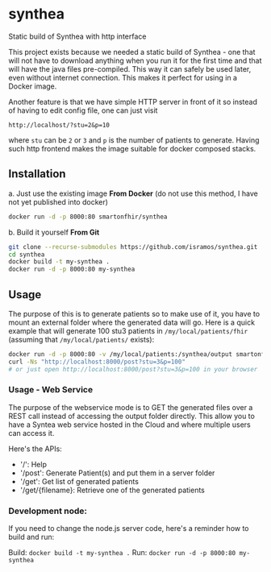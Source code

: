 # synthea

Static build of Synthea with http interface

This project exists because we needed a static build of Synthea - one that will
not have to download anything when you run it for the first time and that will
have the java files pre-compiled. This way it can safely be used later, even
without internet connection. This makes it perfect for using in a Docker image.

Another feature is that we have simple HTTP server in front of it so instead of
having to edit config file, one can just visit

```
http://localhost/?stu=2&p=10
```

where `stu` can be `2` or `3` and `p` is the number of patients to generate.
Having such http frontend makes the image suitable for docker composed stacks.

## Installation

a. Just use the existing image **From Docker** (do not use this method, I have not yet published into docker)

```sh
docker run -d -p 8000:80 smartonfhir/synthea
```

b. Build it yourself **From Git**

```sh
git clone --recurse-submodules https://github.com/isramos/synthea.git
cd synthea
docker build -t my-synthea .
docker run -d -p 8000:80 my-synthea
```

## Usage

The purpose of this is to generate patients so to make use of it, you have to
mount an external folder where the generated data will go. Here is a quick
example that will generate 100 stu3 patients in `/my/local/patients/fhir`
(assuming that `/my/local/patients/` exists):

```sh
docker run -d -p 8000:80 -v /my/local/patients:/synthea/output smartonfhir/synthea
curl -Ns "http://localhost:8000/post?stu=3&p=100"
# or just open http://localhost:8000/post?stu=3&p=100 in your browser
```


### Usage - Web Service 

The purpose of the webservice mode is to GET the generated files over a REST call instead of accessing the output folder directly. This allow you to have a Syntea web service hosted in the Cloud and where multiple users can access it.

Here's the APIs:

- '/': Help
- '/post': Generate Patient(s) and put them in a server folder
- '/get':  Get list of generated patients
- '/get/{filename}: Retrieve one of the generated patients

### Development node:

If you need to change the node.js server code, here's a reminder how to build and run: 

Build: `docker build -t my-synthea .`
Run: `docker run -d -p 8000:80 my-synthea`
